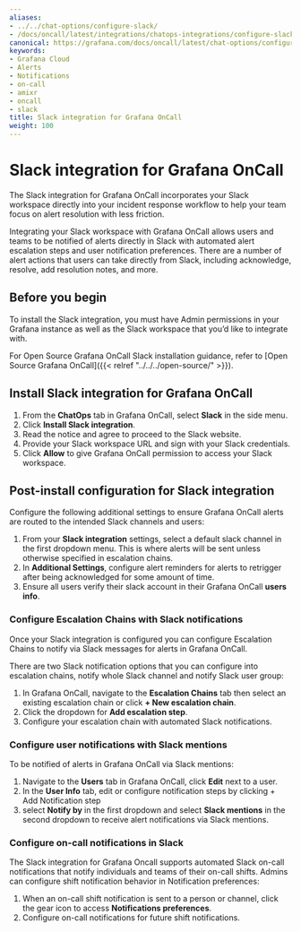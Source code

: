 ```yaml
---
aliases:
- ../../chat-options/configure-slack/
- /docs/oncall/latest/integrations/chatops-integrations/configure-slack/
canonical: https://grafana.com/docs/oncall/latest/chat-options/configure-slack/
keywords:
- Grafana Cloud
- Alerts
- Notifications
- on-call
- amixr
- oncall
- slack
title: Slack integration for Grafana OnCall
weight: 100
---
```


# Slack integration for Grafana OnCall

The Slack integration for Grafana OnCall incorporates your Slack workspace directly into your incident response workflow to help your team focus on alert resolution with less friction.

Integrating your Slack workspace with Grafana OnCall allows users and teams to be notified of alerts directly in Slack with automated alert escalation steps and user notification preferences. There are a number of alert actions that users can take directly from Slack, including acknowledge, resolve, add resolution notes, and more.


## Before you begin

To install the Slack integration, you must have Admin permissions in your Grafana instance as well as the Slack workspace that you’d like to integrate with.

For Open Source Grafana OnCall Slack installation guidance, refer to [Open Source Grafana OnCall]({{< relref "../../../open-source/" >}}).

## Install Slack integration for Grafana OnCall

1. From the **ChatOps** tab in Grafana OnCall, select **Slack** in the side menu.
2. Click **Install Slack integration**.
3. Read the notice and agree to proceed to the Slack website.
4. Provide your Slack workspace URL and sign with your Slack credentials.
5. Click **Allow** to give Grafana OnCall permission to access your Slack workspace.


## Post-install configuration for Slack integration

Configure the following additional settings to ensure Grafana OnCall alerts are routed to the intended Slack channels and users:

1. From your **Slack integration** settings, select a default slack channel in the first dropdown menu. This is where alerts will be sent unless otherwise specified in escalation chains.
2. In **Additional Settings**, configure alert reminders for alerts to retrigger after being acknowledged for some amount of time.
3. Ensure all users verify their slack account in their Grafana OnCall **users info**.

### Configure Escalation Chains with Slack notifications
Once your Slack integration is configured you can configure Escalation Chains to notify via Slack messages for alerts in Grafana OnCall.

There are two Slack notification options that you can configure into escalation chains, notify whole Slack channel and notify Slack user group:

1. In Grafana OnCall, navigate to the **Escalation Chains** tab then select an existing escalation chain or click **+ New escalation chain**.
2. Click the dropdown for **Add escalation step**.
3. Configure your escalation chain with automated Slack notifications.

### Configure user notifications with Slack mentions
To be notified of alerts in Grafana OnCall via Slack mentions:

1. Navigate to the **Users** tab in Grafana OnCall, click **Edit** next to a user.
2. In the **User Info** tab, edit or configure notification steps by clicking + Add Notification step
3. select **Notify by** in the first dropdown and select **Slack mentions** in the second dropdown to receive alert notifications via Slack mentions.

### Configure on-call notifications in Slack
The Slack integration for Grafana Oncall supports automated Slack on-call notifications that notify individuals and teams of their on-call shifts. Admins can configure shift notification behavior in Notification preferences:

1. When an on-call shift notification is sent to a person or channel, click the gear icon to access **Notifications preferences**.
2. Configure on-call notifications for future shift notifications.

